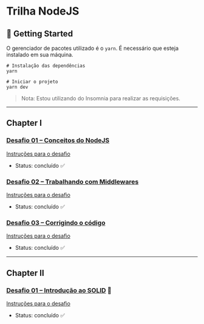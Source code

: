 # Trilha NodeJS

## 🚀 Getting Started

O gerenciador de pacotes utilizado é o `yarn`. É necessário que esteja instalado em sua máquina.

```
# Instalação das dependências
yarn

# Iniciar o projeto
yarn dev
```

> Nota: Estou utilizando do Insomnia para realizar as requisições.
---

## Chapter I

### [Desafio 01 – Conceitos do NodeJS](https://github.com/ClaudionorOjr/ignite-conceitos-do-nodejs)

[Instruções para o desafio](https://www.notion.so/Desafio-01-Conceitos-do-Node-js-59ccb235aecd43a6a06bf09a24e7ede8)

- Status: concluído ✅

### [Desafio 02 – Trabalhando com Middlewares](https://github.com/ClaudionorOjr/ignite-trabalhando-com-middlewares)

[Instruções para o desafio](https://www.notion.so/Desafio-02-Trabalhando-com-middlewares-4f89bf538c2e4ee291382b92bdc36790)

- Status: concluído ✅

### [Desafio 03 – Corrigindo o código](https://github.com/ClaudionorOjr/ignite-corrigindo-codigo)

[Instruções para o desafio](https://www.notion.so/Desafio-03-Corrigindo-o-c-digo-c15c8a2e212846039a367cc7b763c6dd)

- Status: concluído ✅

---

## Chapter II

### [Desafio 01 – Introdução ao SOLID](https://github.com/ClaudionorOjr/ignite-introducao-ao-SOLID) 🌟

[Instruções para o desafio](https://www.notion.so/Desafio-01-Introdu-o-ao-SOLID-3b9be286fac0482ca3b275473ddd2d72)

- Status: concluído ✅